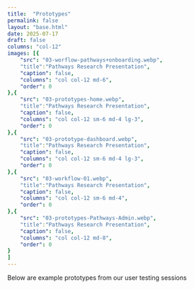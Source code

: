 ```yaml
---
title:  "Prototypes"
permalink: false
layout: "base.html"
date: 2025-07-17
draft: false
columns: "col-12"
images: [{
    "src": "03-worflow-pathways+onboarding.webp",
    "title":"Pathways Research Presentation",
    "caption": false,
    "columns": "col col-12 md-6",
    "order": 0
},{
    "src": "03-prototypes-home.webp",
    "title":"Pathways Research Presentation",
    "caption": false,
    "columns": "col col-12 sm-6 md-4 lg-3",
    "order": 0
},{
    "src": "03-prototype-dashboard.webp",
    "title":"Pathways Research Presentation",
    "caption": false,
    "columns": "col col-12 sm-6 md-4 lg-3",
    "order": 0
},{
    "src": "03-workflow-01.webp",
    "title":"Pathways Research Presentation",
    "caption": false,
    "columns": "col col-12 sm-6 md-4",
    "order": 0
},{
    "src": "03-prototypes-Pathways-Admin.webp",
    "title":"Pathways Research Presentation",
    "caption": false,
    "columns": "col col-12 md-8",
    "order": 0
}
]
---
```

Below are example prototypes from our user testing sessions